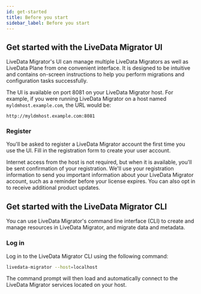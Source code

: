 ```yaml
---
id: get-started
title: Before you start
sidebar_label: Before you start
---
```




## Get started with the LiveData Migrator UI

LiveData Migrator's UI can manage multiple LiveData Migrators as well as LiveData Plane from one convenient interface. It is designed to be intuitive and contains on-screen instructions to help you perform migrations and configuration tasks successfully.

The UI is available on port 8081 on your LiveData Migrator host. For example, if you were running LiveData Migrator on a host named `myldmhost.example.com`, the URL would be:

```text
http://myldmhost.example.com:8081
```

### Register

You'll be asked to register a LiveData Migrator account the first time you use the UI. Fill in the registration form to create your user account.

Internet access from the host is not required, but when it is available, you'll be sent confirmation of your registration. We'll use your registration information to send you important information about your LiveData Migrator account, such as a reminder before your license expires. You can also opt in to receive additional product updates.

## Get started with the LiveData Migrator CLI

You can use LiveData Migrator's command line interface (CLI) to create and manage resources in LiveData Migrator, and migrate data and metadata.

### Log in

Log in to the LiveData Migrator CLI using the following command:

```bash
livedata-migrator --host=localhost
```

The command prompt will then load and automatically connect to the LiveData Migrator services located on your host.
